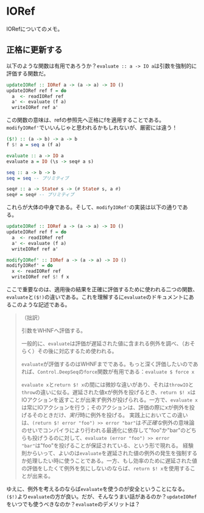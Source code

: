 # IORef

IORefについてのメモ。

## 正格に更新する

以下のような関数は有用であろうか？`evaluate :: a -> IO a`は引数を強制的に評価する関数だ。

```haskell
updateIORef :: IORef a -> (a -> a) -> IO ()
updateIORef ref f = do
  a  <- readIORef ref
  a' <- evaluate (f a)
  writeIORef ref a'
```

この関数の意味は、refの参照先へ正格にfを適用することである。`modifyIORef'`でいいんじゃと思われるかもしれないが、厳密には違う！

```haskell
($!) :: (a -> b) -> a -> b
f $! a = seq a (f a)

evaluate :: a -> IO a
evaluate a = IO (\s -> seq# a s)

seq :: a -> b -> b
seq = seq -- プリミティブ

seq# :: a -> State# s -> (# State# s, a #)
seq# = seq# -- プリミティブ
```

これらが大体の中身である。そして、`modifyIORef'`の実装は以下の通りである。

```haskell
updateIORef :: IORef a -> (a -> a) -> IO ()
updateIORef ref f = do
  a  <- readIORef ref
  a' <- evaluate (f a)
  writeIORef ref a'

modifyIORef' :: IORef a -> (a -> a) -> IO ()
modifyIORef' = do
  x <- readIORef ref
  writeIORef ref $! f x
```

ここで重要なのは、適用後の結果を正確に評価するために使われる二つの関数、`evaluate`と`($!)`の違いである。これを理解するに`evaluate`のドキュメントにあるこのような記述である。

> （拙訳）
>
> 引数をWHNFへ評価する。
>
> 一般的に、`evaluate`は評価が遅延された値に含まれる例外を調べ、（おそらく）その後に対応するため使われる。
>
> `evaluate`が評価するのはWHNFまでである。もっと深く評価したいのであれば、`Control.DeepSeq`の`force`関数が有用である：`evaluate $ force x`
>
> `evaluate x`と`return $! x`の間には微妙な違いがあり、それは`throwIO`と`throw`の違いに似る。遅延された値xが例外を投げるとき、`return $! x`はIOアクションを返すことが出来ず例外が投げられる。一方で、`evaluate x`は常にIOアクションを行う；そのアクションは、評価の際にxが例外を投げるそのときだけ、*実行*時に例外を投げる。
> 実践上においてこの違いは、`(return $! error "foo") >> error "bar"`は*不正確な*例外の意味論のせいでコンパイラにより行われる最適化に依存して"foo"か"bar"のどちらも投げうるのに対して、`evaluate (error "foo") >> error "bar"`は"foo"を投げることが保証されている、という形で現れる。
> 経験則からいって、よいのは`evaluate`を遅延された値の例外の発生を強制するか処理したい時に使うことである。一方、もし効率のために遅延された値の評価をしたくて例外を気にしないのならば、`return $! x`を使用することが出来る。

ゆえに、例外を考えるのならば`evaluate`を使うのが安全ということになる。`($!)`より`evaluate`の方が良い。だが、そんなうまい話があるのか？`updateIORef`をいつでも使うべきなのか？`evaluate`のデメリットは？
